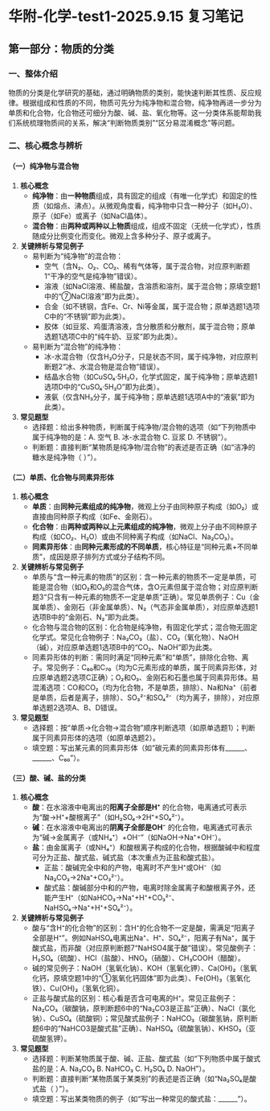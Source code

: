 # 华附-化学-test1-2025.9.15 复习笔记
## 第一部分：物质的分类
### 一、整体介绍
物质的分类是化学研究的基础，通过明确物质的类别，能快速判断其性质、反应规律。根据组成和性质的不同，物质可先分为纯净物和混合物，纯净物再进一步分为单质和化合物，化合物还可细分为酸、碱、盐、氧化物等。这一分类体系能帮助我们系统梳理物质间的关系，解决“判断物质类别”“区分易混淆概念”等问题。

### 二、核心概念与辨析
#### （一）纯净物与混合物
1. **核心概念**
    - **纯净物**：由**一种物质**组成，具有固定的组成（有唯一化学式）和固定的性质（如熔点、沸点）。从微观角度看，纯净物中只含一种分子（如H₂O）、原子（如Fe）或离子（如NaCl晶体）。
    - **混合物**：由**两种或两种以上物质**组成，组成不固定（无统一化学式），性质随成分比例变化而变化。微观上含多种分子、原子或离子。
2. **关键辨析与常见例子**
    - 易判断为“纯净物”的混合物：
        - 空气（含N₂、O₂、CO₂、稀有气体等，属于混合物，对应原判断题1“干净的空气是纯净物”错误）。
        - 溶液（如NaCl溶液、稀盐酸，含溶质和溶剂，属于混合物；原填空题1中的“⑦NaCl溶液”即为此类）。
        - 合金（如不锈钢，含Fe、Cr、Ni等金属，属于混合物；原单选题1选项C中的“不锈钢”即为此类）。
        - 胶体（如豆浆、鸡蛋清溶液，含分散质和分散剂，属于混合物；原单选题1选项C中的“纯牛奶、豆浆”即为此类）。
    - 易判断为“混合物”的纯净物：
        - 冰-水混合物（仅含H₂O分子，只是状态不同，属于纯净物，对应原判断题2“冰、水混合物是混合物”错误）。
        - 结晶水合物（如CuSO₄·5H₂O，化学式固定，属于纯净物；原单选题1选项D中的“CuSO₄·5H₂O”即为此类）。
        - 液氨（仅含NH₃分子，属于纯净物；原单选题1选项A中的“液氨”即为此类）。
3. **常见题型**
    - 选择题：给出多种物质，判断属于纯净物/混合物的选项（如“下列物质中属于纯净物的是：A. 空气 B. 冰-水混合物 C. 豆浆 D. 不锈钢”）。
    - 判断题：直接判断“某物质是纯净物/混合物”的表述是否正确（如“洁净的糖水是纯净物（  ）”）。

#### （二）单质、化合物与同素异形体
1. **核心概念**
    - **单质**：由**同种元素组成的纯净物**，微观上分子由同种原子构成（如O₂）或直接由同种原子构成（如Fe、金刚石）。
    - **化合物**：由**两种或两种以上元素组成的纯净物**，微观上分子由不同种原子构成（如CO₂、H₂O）或由不同种离子构成（如NaCl、Na₂CO₃）。
    - **同素异形体**：由**同种元素形成的不同单质**，核心特征是“同种元素+不同单质”，成因是原子排列方式或分子结构不同。
2. **关键辨析与常见例子**
    - 单质与“含一种元素的物质”的区别：含一种元素的物质不一定是单质，可能是混合物（如O₂和O₃的混合气体，含O元素但属于混合物；对应原判断题3“只含有一种元素的物质不一定是单质”正确）。常见单质例子：Cu（金属单质）、金刚石（非金属单质）、N₂（气态非金属单质），对应原单选题1选项B中的“金刚石、N₂”即为此类。
    - 化合物与混合物的区别：化合物是纯净物，有固定化学式；混合物无固定化学式。常见化合物例子：Na₂CO₃（盐）、CO₂（氧化物）、NaOH（碱），对应原单选题1选项B中的“CO₂、NaOH”即为此类。
    - 同素异形体的判断：需同时满足“同种元素”和“单质”，排除化合物、离子。常见例子：C₆₀和C₇₀（均为C元素形成的单质，属于同素异形体，对应原单选题2选项C正确）；O₂和O₃、金刚石和石墨也属于同素异形体。易混淆选项：CO和CO₂（均为化合物，不是单质，排除）、Na和Na⁺（前者是单质，后者是离子，排除）、SO₃²⁻和SO₄²⁻（均为离子，排除），对应原单选题2选项A、B、D错误。
3. **常见题型**
    - 选择题：按“单质→化合物→混合物”顺序判断选项（如原单选题1）；判断属于同素异形体的选项（如原单选题2）。
    - 填空题：写出某元素的同素异形体（如“碳元素的同素异形体有______、______、C₆₀”）。

#### （三）酸、碱、盐的分类
1. **核心概念**
    - **酸**：在水溶液中电离出的**阳离子全部是H⁺** 的化合物，电离通式可表示为“酸→H⁺+酸根离子”（如H₂SO₄→2H⁺+SO₄²⁻）。
    - **碱**：在水溶液中电离出的**阴离子全部是OH⁻** 的化合物，电离通式可表示为“碱→金属离子（或NH₄⁺）+OH⁻”（如NaOH→Na⁺+OH⁻）。
    - **盐**：由金属离子（或NH₄⁺）和酸根离子构成的化合物，根据酸碱中和程度可分为正盐、酸式盐、碱式盐（本次重点为正盐和酸式盐）。
        - 正盐：酸碱完全中和的产物，电离时不产生H⁺或OH⁻（如Na₂CO₃→2Na⁺+CO₃²⁻）。
        - 酸式盐：酸碱部分中和的产物，电离时除金属离子和酸根离子外，还能产生H⁺（如NaHCO₃→Na⁺+H⁺+CO₃²⁻、NaHSO₄→Na⁺+H⁺+SO₄²⁻）。
2. **关键辨析与常见例子**
    - 酸与“含H⁺的化合物”的区别：含H⁺的化合物不一定是酸，需满足“阳离子全部是H⁺”。例如NaHSO₄电离出Na⁺、H⁺、SO₄²⁻，阳离子有Na⁺，属于酸式盐，而非酸（对应原判断题7“NaHSO4属于酸”错误）。常见酸例子：H₂SO₄（硫酸）、HCl（盐酸）、HNO₃（硝酸）、CH₃COOH（醋酸）。
    - 碱的常见例子：NaOH（氢氧化钠）、KOH（氢氧化钾）、Ca(OH)₂（氢氧化钙，原填空题1中的“①氢氧化钙固体”即为此类）、Fe(OH)₃（氢氧化铁）、Cu(OH)₂（氢氧化铜）。
    - 正盐与酸式盐的区别：核心看是否含可电离的H⁺。常见正盐例子：Na₂CO₃（碳酸钠，原判断题6中的“Na₂CO3是正盐”正确）、NaCl（氯化钠）、CuSO₄（硫酸铜）；常见酸式盐例子：NaHCO₃（碳酸氢钠，原判断题6中的“NaHCO3是酸式盐”正确）、NaHSO₄（硫酸氢钠）、KHSO₃（亚硫酸氢钾）。
3. **常见题型**
    - 选择题：判断某物质属于酸、碱、正盐、酸式盐（如“下列物质中属于酸式盐的是：A. Na₂CO₃ B. NaHCO₃ C. H₂SO₄ D. NaOH”）。
    - 判断题：直接判断“某物质属于某类别”的表述是否正确（如“Na₂SO₄是酸式盐（  ）”）。
    - 填空题：写出某类物质的例子（如“写出一种常见的酸式盐：______”）。


